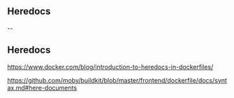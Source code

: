 <!-- .slide: class="center" style="text-align: center; vertical-align: middle" -->

## Heredocs

--

## Heredocs

https://www.docker.com/blog/introduction-to-heredocs-in-dockerfiles/

https://github.com/moby/buildkit/blob/master/frontend/dockerfile/docs/syntax.md#here-documents
